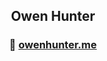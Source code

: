 <h2 align="center">Owen Hunter</h2>
<h3 align="center">🔗  <a href="https://owenhunter.me/">owenhunter.me</a></h3>
